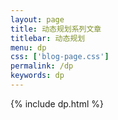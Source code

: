 ```yaml
---
layout: page
title: 动态规划系列文章
titlebar: 动态规划
menu: dp
css: ['blog-page.css']
permalink: /dp
keywords: dp
---
```


{% include dp.html %}